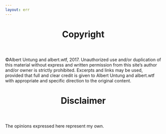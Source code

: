 ```yaml
---
layout: err
---
```

<header><h1>Copyright</h1></header>
©Albert Untung and albert.wtf, 2017. Unauthorized use and/or duplication of this material without express and written permission from this site’s author and/or owner is strictly prohibited. Excerpts and links may be used, provided that full and clear credit is given to Albert Untung and albert.wtf with appropriate and specific direction to the original content.

<header><h1>Disclaimer</h1></header>
The opinions expressed here represent my own.